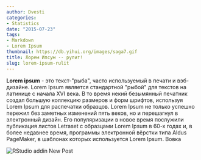 ```yaml
---
author: Dvesti
categories:
- Statistics
date: "2015-07-23"
tags:
- Markdown
- Lorem Ipsum
thumbnail: https://db.yihui.org/images/saga7.gif
title: Лорем Ипсум -- рулит!
slug: lorem-ipsum-rulit
---
```


**Lorem ipsum** - это текст-"рыба", часто используемый в печати и вэб-дизайне. Lorem Ipsum является стандартной "рыбой" для текстов на латинице с начала XVI века. В то время некий безымянный печатник создал большую коллекцию размеров и форм шрифтов, используя Lorem Ipsum для распечатки образцов. Lorem Ipsum не только успешно пережил без заметных изменений пять веков, но и перешагнул в электронный дизайн. Его популяризации в новое время послужили публикация листов Letraset с образцами Lorem Ipsum в 60-х годах и, в более недавнее время, программы электронной вёрстки типа Aldus PageMaker, в шаблонах которых используется Lorem Ipsum.
Вовка

![RStudio addin New Post](https://bookdown.org/yihui/blogdown/images/new-post.png)